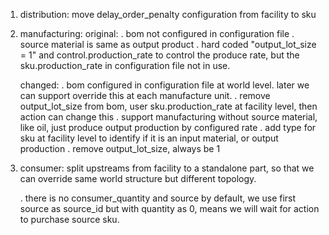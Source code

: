 1. distribution:
    move delay_order_penalty configuration from facility to sku
   
2. manufacturing:
    original: 
        . bom not configured in configuration file
        . source material is same as output product
        . hard coded "output_lot_size = 1" and control.production_rate to control the produce rate,
          but the sku.production_rate in configuration file not in use.
   
    changed:
        . bom configured in configuration file at world level. later we can support override this at each manufacture unit.
        . remove output_lot_size from bom, user sku.production_rate at facility level, then action can change this
        . support manufacturing without source material, like oil, just produce output production by configured rate
        . add type for sku at facility level to identify if it is an input material, or output production
        . remove output_lot_size, always be 1
   
3. consumer:
    split upstreams from facility to a standalone part, so that we can override same world structure but
   different topology.
   
    . there is no consumer_quantity and source by default, we use first source as source_id
        but with quantity as 0, means we will wait for action to purchase source sku.